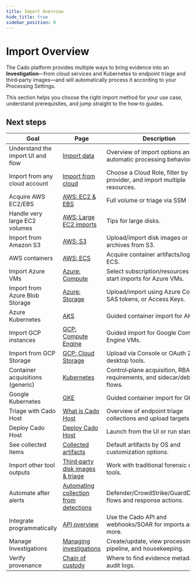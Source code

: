 ```yaml
---
title: Import Overview
hide_title: true
sidebar_position: 0
---
```


# Import Overview

The Cado platform provides multiple ways to bring evidence into an **Investigation**—from cloud services and Kubernetes to endpoint triage and third‑party images—and will automatically process it according to your Processing Settings.

This section helps you choose the right import method for your use case, understand prerequisites, and jump straight to the how‑to guides.

## Next steps

| Goal | Page | Description |
|---|---|---|
| Understand the import UI and flow | [Import data](https://docs.cadosecurity.com/cado/discovery-import/intro) | Overview of import options and automatic processing behavior. |
| Import from any cloud account | [Import from cloud](https://docs.cadosecurity.com/cado/discovery-import/import-from-cloud) | Choose a Cloud Role, filter by provider, and import multiple resources. |
| Acquire AWS EC2/EBS | [AWS: EC2 & EBS](https://docs.cadosecurity.com/cado/discovery-import/aws/aws-ec2) | Full volume or triage via SSM |
| Handle very large EC2 volumes | [AWS: Large EC2 imports](https://docs.cadosecurity.com/cado/discovery-import/aws/large-aws-imports) | Tips for large disks. |
| Import from Amazon S3 | [AWS: S3](https://docs.cadosecurity.com/cado/discovery-import/aws/aws-s3) | Upload/import disk images or archives from S3. |
| AWS containers | [AWS: ECS](https://docs.cadosecurity.com/cado/discovery-import/aws/aws-ecs) | Acquire container artifacts/logs from ECS. |
| Import Azure VMs | [Azure: Compute](https://docs.cadosecurity.com/cado/discovery-import/azure/azure-compute) | Select subscription/resources and start imports for Azure VMs. |
| Import from Azure Blob Storage | [Azure: Storage](https://docs.cadosecurity.com/cado/discovery-import/azure/azure-storage) | Upload/import using Azure Console, SAS tokens, or Access Keys. |
| Azure Kubernetes | [AKS](https://docs.cadosecurity.com/cado/discovery-import/azure/azure-aks) | Guided container import for AKS. |
| Import GCP instances | [GCP: Compute Engine](https://docs.cadosecurity.com/cado/discovery-import/gcp/engine-instance) | Guided import for Google Compute Engine VMs. |
| Import from GCP Storage | [GCP: Cloud Storage](https://docs.cadosecurity.com/cado/discovery-import/gcp/storage) | Upload via Console or OAuth 2.0 desktop tools. |
| Container acquisitions (generic) | [Kubernetes](https://docs.cadosecurity.com/cado/discovery-import/kubernetes) | Control‑plane acquisition, RBAC requirements, and sidecar/debug flows. |
| Google Kubernetes | [GKE](https://docs.cadosecurity.com/cado/discovery-import/gcp/kubernetes-engine) | Guided container import for GKE. |
| Triage with Cado Host | [What is Cado Host](https://docs.cadosecurity.com/cado/discovery-import/cado-host/intro) | Overview of endpoint triage collections and upload targets. |
| Deploy Cado Host | [Deploy Cado Host](https://docs.cadosecurity.com/cado/discovery-import/cado-host/deploy) | Launch from the UI or run standalone. |
| See collected items | [Collected artifacts](https://docs.cadosecurity.com/cado/discovery-import/cado-host/artifacts) | Default artifacts by OS and customization options. |
| Import other tool outputs | [Third‑party disk images & triage](https://docs.cadosecurity.com/cado/discovery-import/third-party) | Work with traditional forensic capture tools. |
| Automate after alerts | [Automating collection from detections](https://docs.cadosecurity.com/cado/discovery-import/automation) | Defender/CrowdStrike/GuardDuty/Wiz flows and response actions. |
| Integrate programmatically | [API overview](https://docs.cadosecurity.com/cado/integrations/api-overview) | Use the Cado API and webhooks/SOAR for imports and more. |
| Manage Investigations | [Managing investigations](https://docs.cadosecurity.com/cado/discovery-import/investigations) | Create/update, view processing pipeline, and housekeeping. |
| Verify provenance | [Chain of custody](https://docs.cadosecurity.com/cado/discovery-import/chain_of_custody) | Where to find evidence metadata and audit logs. |
